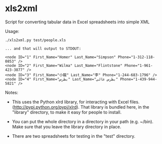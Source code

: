 xls2xml
=======

Script for converting tabular data in Excel spreadsheets into simple XML

Usage:

    ./xls2xml.py test/people.xls

    ... and that will output to STDOUT:

    <node ID="1" First_Name="Homer" Last_Name="Simpson" Phone="1-312-118-0853" />
    <node ID="2" First_Name="Wilma" Last_Name="Flintstone" Phone="1-961-423-3877" />
    <node ID="3" First_Name="小龍" Last_Name="李" Phone="1-244-683-1796" />
    <node ID="4" First_Name="بطرس" Last_Name="بطرس غالي" Phone="1-439-944-5821" />

Notes:
 - This uses the Python xlrd library, for interacting with Excel files.
   (http://pypi.python.org/pypi/xlrd). That library is bundled here, in
   the "library" directory, to make it easy for people to install.

 - You can put the whole directory in a directory in your path (e.g.
   ~/bin). Make sure that you leave the library directory in place.

 - There are two spreadsheets for testing in the "test" directory.
